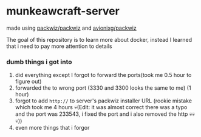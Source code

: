 # munkeawcraft-server

made using [packwiz/packwiz](https://github.com/packwiz/packwiz) and [avionixg/packwiz](https://hub.docker.com/r/avionixg/packwiz)

The goal of this repository is to learn more about docker, instead I learned that i need to pay more attention to details


### dumb things i got into
1. did everything except I forgot to forward the ports(took me 0.5 hour to figure out) 
2. forwarded the to wrong port (3330 and 3300 looks the same to me) (1 hour)
3. forgot to add `http://` to server's packwiz installer URL (rookie mistake which took me 4 hours 💀(Edit: it was almost correct there was a typo and the port was 233543, i fixed the port and i also removed the http 💀💀💀))
4. even more things that i forgor
